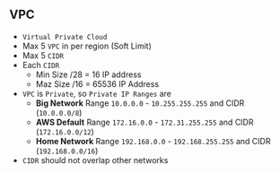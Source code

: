 ## VPC

- `Virtual Private Cloud`
- Max 5 `VPC` in per region (Soft Limit)
- Max 5 `CIDR`
- Each `CIDR`
  - Min Size /28 = 16 IP address
  - Maz Size /16 = 65536 IP Address
- `VPC` is `Private`, so `Private IP Ranges` are
  - **Big Network** Range `10.0.0.0` - `10.255.255.255` and CIDR (`10.0.0.0/8`)
  - **AWS Default** Range `172.16.0.0` - `172.31.255.255` and CIDR (`172.16.0.0/12`)
  - **Home Network** Range `192.168.0.0` - `192.168.255.255` and CIDR (`192.168.0.0/16`)
- `CIDR` should not overlap other networks

